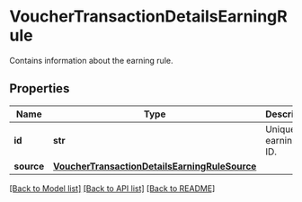 # VoucherTransactionDetailsEarningRule

Contains information about the earning rule.

## Properties
Name | Type | Description | Notes
------------ | ------------- | ------------- | -------------
**id** | **str** | Unique earning rule ID. | 
**source** | [**VoucherTransactionDetailsEarningRuleSource**](VoucherTransactionDetailsEarningRuleSource.md) |  | 

[[Back to Model list]](../README.md#documentation-for-models) [[Back to API list]](../README.md#documentation-for-api-endpoints) [[Back to README]](../README.md)


